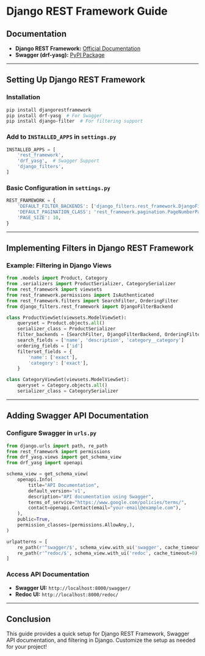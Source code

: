 # Django REST Framework Guide

## Documentation
- **Django REST Framework:** [Official Documentation](https://www.django-rest-framework.org/)
- **Swagger (drf-yasg):** [PyPI Package](https://pypi.org/project/drf-yasg/)

---

## Setting Up Django REST Framework

### Installation
```sh
pip install djangorestframework
pip install drf-yasg  # For Swagger
pip install django-filter  # For filtering support
```

### Add to `INSTALLED_APPS` in `settings.py`
```python
INSTALLED_APPS = [
    'rest_framework',
    'drf_yasg',  # Swagger Support
    'django_filters',
]
```

### Basic Configuration in `settings.py`
```python
REST_FRAMEWORK = {
    'DEFAULT_FILTER_BACKENDS': ['django_filters.rest_framework.DjangoFilterBackend'],
    'DEFAULT_PAGINATION_CLASS': 'rest_framework.pagination.PageNumberPagination',
    'PAGE_SIZE': 10,
}
```

---

## Implementing Filters in Django REST Framework

### Example: Filtering in Django Views

```python
from .models import Product, Category
from .serializers import ProductSerializer, CategorySerializer
from rest_framework import viewsets
from rest_framework.permissions import IsAuthenticated
from rest_framework.filters import SearchFilter, OrderingFilter
from django_filters.rest_framework import DjangoFilterBackend

class ProductViewSet(viewsets.ModelViewSet):
    queryset = Product.objects.all()
    serializer_class = ProductSerializer
    filter_backends = [SearchFilter, DjangoFilterBackend, OrderingFilter]
    search_fields = ['name', 'description', 'category__category']
    ordering_fields = ['id']
    filterset_fields = {
        'name': ['exact'],
        'category': ['exact'],
    }

class CategoryViewSet(viewsets.ModelViewSet):
    queryset = Category.objects.all()
    serializer_class = CategorySerializer
```

---

## Adding Swagger API Documentation

### Configure Swagger in `urls.py`

```python
from django.urls import path, re_path
from rest_framework import permissions
from drf_yasg.views import get_schema_view
from drf_yasg import openapi

schema_view = get_schema_view(
    openapi.Info(
        title="API Documentation",
        default_version='v1',
        description="API documentation using Swagger",
        terms_of_service="https://www.google.com/policies/terms/",
        contact=openapi.Contact(email="your-email@example.com"),
    ),
    public=True,
    permission_classes=(permissions.AllowAny,),
)

urlpatterns = [
    re_path(r'^swagger/$', schema_view.with_ui('swagger', cache_timeout=0), name='schema-swagger-ui'),
    re_path(r'^redoc/$', schema_view.with_ui('redoc', cache_timeout=0), name='schema-redoc'),
]
```

### Access API Documentation
- **Swagger UI:** `http://localhost:8000/swagger/`
- **Redoc UI:** `http://localhost:8000/redoc/`

---

## Conclusion
This guide provides a quick setup for Django REST Framework, Swagger API documentation, and filtering in Django. Customize the setup as needed for your project!
